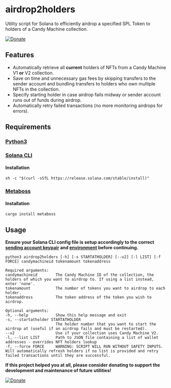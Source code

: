 # airdrop2holders
Utility script for Solana to efficiently airdrop a specified SPL Token to holders of a Candy Machine collection.

[![Donate](https://img.shields.io/badge/Donate-PayPal-green.svg)](https://www.paypal.com/donate/?hosted_button_id=KVTJPB8Z4DA8G)

## Features
- Automatically retrieve all **current** holders of NFTs from a Candy Machine V1 **or** V2 collection.
- Save on time and unnecessary gas fees by skipping transfers to the sender account and bundling transfers to holders who own multiple NFTs in the collection.
- Specify starting holder in case airdrop fails midway or sender account runs out of funds during airdrop.
- Automatically retry failed transactions (no more monitoring airdrops for errors).

## Requirements
### [Python3](https://www.python.org/downloads/)
### [Solana CLI](https://docs.solana.com/cli/install-solana-cli-tools)
#### Installation
```
sh -c "$(curl -sSfL https://release.solana.com/stable/install)"
```
### [Metaboss](https://github.com/samuelvanderwaal/metaboss)
#### Installation
```
cargo install metaboss
```
## Usage
**Ensure your Solana CLI config file is setup accordingly to the correct [sending account keypair](https://docs.solana.com/cli/transfer-tokens) and [environment](https://docs.solana.com/cli/choose-a-cluster) before continuing.**

```
python3 airdrop2holders [-h] [-s STARTATHOLDER] [--v2] [-l LIST] [-f FORCE] candymachineid tokenamount tokenaddress
```
```
Required arguments:
candymachineid        The Candy Machine ID of the collection, the holders of which you want to airdrop to. If using a list instead, enter 'none'.
tokenamount           The number of tokens you want to airdrop to each holder.
tokenaddress          The token address of the token you wish to airdrop.

Optional arguments:
-h, --help            Show this help message and exit
-s, --startatholder STARTATHOLDER
                      The holder number that you want to start the airdrop at (useful if an airdrop fails and must be restarted).
--v2                  Use if your collection uses Candy Machine V2.
-l, --list LIST       Path to JSON file containing a list of wallet addresses - overrides NFT holders lookup
-f, --force FORCE     WARNING: SCRIPT WILL RUN WITHOUT SAFETY INPUTS. Will automatically refresh holders if no list is provided and retry failed transactions until they are successful.
```

**If this project helped you at all, please consider donating to support the development and maintenance of future utilities!**

[![Donate](https://img.shields.io/badge/Donate-PayPal-green.svg)](https://www.paypal.com/donate/?hosted_button_id=KVTJPB8Z4DA8G)
